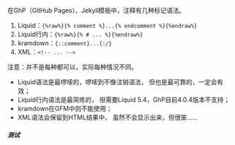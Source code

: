 在GhP（GitHub Pages）、Jekyll模板中，注释有几种标记语法。
1. Liquid：`{%raw%}{% comment %}...{% endcomment %}{%endraw%}`
2. Liquid行内：`{%raw%}{% # ... %}{%endraw%}`
3. kramdown：`{::comment}...{:/}`
4. XML：`<!-- ... -->`

注意：并不是每种都可以，实际每种情况不同。
- Liquid语法是最啰嗦的，啰嗦到不像注销语法，
但也是最可靠的，一定会有效；
- Liquid行内语法是最简练的，
但需要Liquid 5.4，GhP目前4.0.4版本不支持；
- kramdown在GFM中则不能使用；
- XML语法会保留到HTML结果中，
虽然不会显示出来，但很笨……

##### 测试

